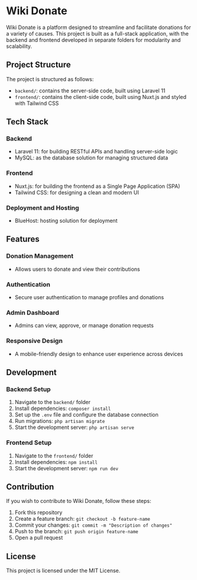 # Wiki Donate

Wiki Donate is a platform designed to streamline and facilitate donations for a variety of causes. This project is built as a full-stack application, with the backend and frontend developed in separate folders for modularity and scalability.

## Project Structure

The project is structured as follows:

- `backend/`: contains the server-side code, built using Laravel 11
- `frontend/`: contains the client-side code, built using Nuxt.js and styled with Tailwind CSS

## Tech Stack

### Backend

- Laravel 11: for building RESTful APIs and handling server-side logic
- MySQL: as the database solution for managing structured data

### Frontend

- Nuxt.js: for building the frontend as a Single Page Application (SPA)
- Tailwind CSS: for designing a clean and modern UI

### Deployment and Hosting

- BlueHost: hosting solution for deployment

## Features

### Donation Management

- Allows users to donate and view their contributions

### Authentication

- Secure user authentication to manage profiles and donations

### Admin Dashboard

- Admins can view, approve, or manage donation requests

### Responsive Design

- A mobile-friendly design to enhance user experience across devices

## Development

### Backend Setup

1. Navigate to the `backend/` folder
2. Install dependencies: `composer install`
3. Set up the `.env` file and configure the database connection
4. Run migrations: `php artisan migrate`
5. Start the development server: `php artisan serve`

### Frontend Setup

1. Navigate to the `frontend/` folder
2. Install dependencies: `npm install`
3. Start the development server: `npm run dev`

## Contribution

If you wish to contribute to Wiki Donate, follow these steps:

1. Fork this repository
2. Create a feature branch: `git checkout -b feature-name`
3. Commit your changes: `git commit -m "Description of changes"`
4. Push to the branch: `git push origin feature-name`
5. Open a pull request

## License

This project is licensed under the MIT License.
